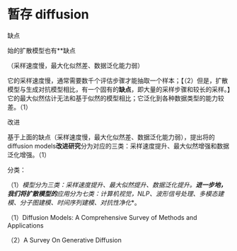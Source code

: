 # 暂存 diffusion

缺点

始的扩散模型也有**缺点

（采样速度慢，最大化似然差、数据泛化能力弱）

它的采样速度慢，通常需要数千个评估步骤才能抽取一个样本；【（2）但是，扩散模型与生成对抗模型相比，有一个固有的**缺点**，即大量的采样步骤和较长的采样。】它的最大似然估计无法和基于似然的模型相比；它泛化到各种数据类型的能力较差。（1）



改进

基于上面的缺点（采样速度慢，最大化似然差、数据泛化能力弱），提出将的diffusion models**改进研究**分为对应的三类：采样速度提升、最大似然增强和数据泛化增强。（1）



分类：

（1）*模型分为三类：采样速度提升、最大似然提升、数据泛化提升。**进一步地，我们将扩散模型的**应用分为七类：计算机视觉，NLP、波形信号处理、多模态建模、分子图建模、时间序列建模、对抗性净化**。



（1）Diffusion Models: A Comprehensive Survey of Methods and Applications

（2）A Survey On Generative Diffusion